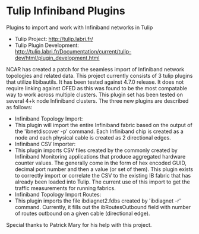# Tulip Infiniband Plugins
Plugins to import and work with Infiniband networks in Tulip

* Tulip Project: http://tulip.labri.fr/
* Tulip Plugin Development: http://tulip.labri.fr/Documentation/current/tulip-dev/html/plugin_development.html

NCAR has created a patch for the seamless import of Infiniband network topologies and related data. This project currently consists of 3 tulip plugins that utilize libibautils. It has been tested against 4.7.0 release. It does not require linking against OFED as this was found to be the most compatable way to work across multiple clusters. This plugin set has been tested on several 4+k node Infiniband clusters. The three new plugins are described as follows:
* Infiniband Topology Import:
 * This plugin will import the entire Infiniband fabric based on the output of the 'ibnetdiscover -p' command. Each Infiniband chip is created as a node and each physical cable is created as 2 directional edges.
* Infiniband CSV Importer:
 * This plugin imports CSV files created by the commonly created by Infiniband Monitoring applications that produce aggregated hardware counter values. The generally come in the form of hex encoded GUID, decimal port number and then a value (or set of them). This plugin exists to correctly import or correlate the CSV to the existing IB fabric that has already been loaded into Tulip. The current use of this import to get the traffic measurements for running fabrics.
* Infiniband Topology Import Routes:
 * This plugin imports the file ibdiagnet2.fdbs created by 'ibdiagnet -r' command. Currently, it fills out the ibRoutesOutbound field with number of routes outbound on a given cable (directional edge).

Special thanks to Patrick Mary for his help with this project.
